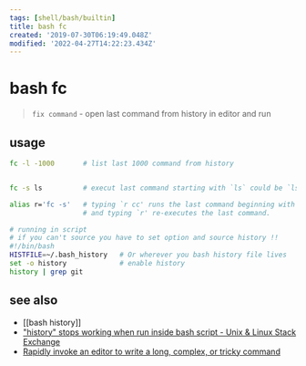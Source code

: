 ```yaml
---
tags: [shell/bash/builtin]
title: bash fc
created: '2019-07-30T06:19:49.048Z'
modified: '2022-04-27T14:22:23.434Z'
---
```


# bash fc

> `fix command` - open last command from history in editor and run

## usage

```sh
fc -l -1000       # list last 1000 command from history


fc -s ls          # execut last command starting with `ls` could be `ls -lah`

alias r='fc -s'   # typing `r cc' runs the last command beginning with `cc' 
                  # and typing `r' re-executes the last command.

# running in script 
# if you can't source you have to set option and source history !!
#!/bin/bash
HISTFILE=~/.bash_history   # Or wherever you bash history file lives
set -o history             # enable history
history | grep git
```

## see also

- [[bash history]]
- ["history" stops working when run inside bash script - Unix & Linux Stack Exchange](https://unix.stackexchange.com/a/112362/193945)
- [Rapidly invoke an editor to write a long, complex, or tricky command](https://www.commandlinefu.com/commands/view/1446/rapidly-invoke-an-editor-to-write-a-long-complex-or-tricky-command)
